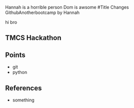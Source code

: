 Hannah is a horrible person
Dom is awsome
#Title
Changes
GithubAnotherbootcamp
by Hannah

hi bro

## TMCS Hackathon

## Points
* git
* python

## References

* something
